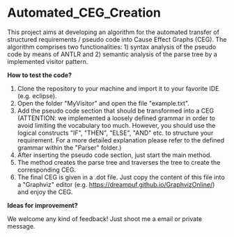 # Automated_CEG_Creation
This project aims at developing an algorithm for the automated transfer of structured requirements / pseudo code into Cause Effect Graphs (CEG). The algorithm comprises two functionalities: 1) syntax analysis of the pseudo code by means of ANTLR and 2) semantic analysis of the parse tree by a implemented visitor pattern. 

**How to test the code?**
1) Clone the repository to your machine and import it to your favorite IDE (e.g. eclipse).
2) Open the folder "MyVisitor" and open the file "example.txt".
3) Add the pseudo code section that should be transformed into a CEG (ATTENTION: we implemented a loosely defined grammar in order to avoid limiting the vocabulary too much. However, you should use the logical constructs "IF", "THEN", "ELSE", "AND" etc. to structure your requirement. For a more detailed explanation please refer to the defined grammar within the "Parser" folder.)
4) After inserting the pseudo code section, just start the main method.
5) The method creates the parse tree and traverses the tree to create the corresponding CEG. 
6) The final CEG is given in a .dot file. Just copy the content of this file into a "Graphviz" editor (e.g. https://dreampuf.github.io/GraphvizOnline/) and enjoy the CEG. 

**Ideas for improvement?**

We welcome any kind of feedback! Just shoot me a email or private message.
